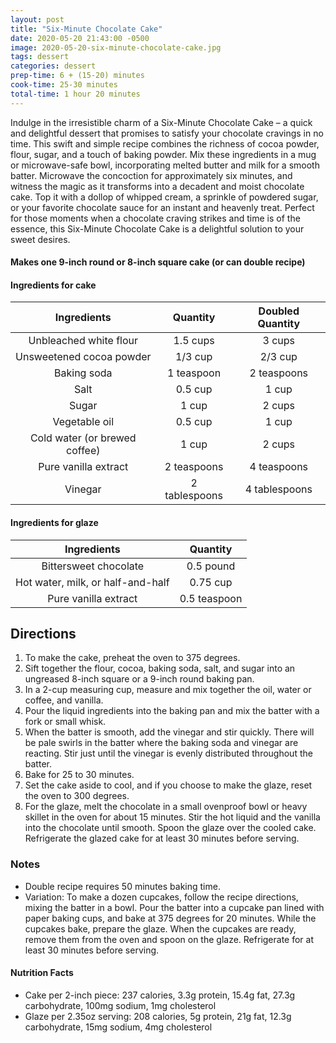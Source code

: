 ```yaml
---
layout: post
title: "Six-Minute Chocolate Cake"
date: 2020-05-20 21:43:00 -0500
image: 2020-05-20-six-minute-chocolate-cake.jpg
tags: dessert
categories: dessert
prep-time: 6 + (15-20) minutes
cook-time: 25-30 minutes
total-time: 1 hour 20 minutes
---
```


Indulge in the irresistible charm of a Six-Minute Chocolate Cake – a quick and delightful dessert that promises to satisfy your chocolate cravings in no time. This swift and simple recipe combines the richness of cocoa powder, flour, sugar, and a touch of baking powder. Mix these ingredients in a mug or microwave-safe bowl, incorporating melted butter and milk for a smooth batter. Microwave the concoction for approximately six minutes, and witness the magic as it transforms into a decadent and moist chocolate cake. Top it with a dollop of whipped cream, a sprinkle of powdered sugar, or your favorite chocolate sauce for an instant and heavenly treat. Perfect for those moments when a chocolate craving strikes and time is of the essence, this Six-Minute Chocolate Cake is a delightful solution to your sweet desires.

#### Makes one 9-inch round or 8-inch square cake (or can double recipe)

#### Ingredients for cake

|            Ingredients            |    Quantity   | Doubled Quantity |
|:---------------------------------:|:-------------:|:----------------:|
|       Unbleached white flour      |    1.5 cups   |      3 cups      |
|      Unsweetened cocoa powder     |    1/3 cup    |      2/3 cup     |
|            Baking soda            |   1 teaspoon  |    2 teaspoons   |
|                Salt               |    0.5 cup    |       1 cup      |
|               Sugar               |     1 cup     |      2 cups      |
|           Vegetable oil           |    0.5 cup    |       1 cup      |
|   Cold water (or brewed coffee)   |     1 cup     |      2 cups      |
|        Pure vanilla extract       |  2 teaspoons  |    4 teaspoons   |
|              Vinegar              | 2 tablespoons |   4 tablespoons  |

#### Ingredients for glaze

|            Ingredients            |    Quantity   |
|:---------------------------------:|:-------------:|
|       Bittersweet chocolate       |   0.5 pound   |
| Hot water, milk, or half-and-half |    0.75 cup   |
|        Pure vanilla extract       |  0.5 teaspoon |

## Directions

1. To make the cake, preheat the oven to 375 degrees.
2. Sift together the flour, cocoa, baking soda, salt, and sugar into an ungreased 8-inch square or a 9-inch round baking pan.
3. In a 2-cup measuring cup, measure and mix together the oil, water or coffee, and vanilla.
4. Pour the liquid ingredients into the baking pan and mix the batter with a fork or small whisk.
5. When the batter is smooth, add the vinegar and stir quickly. There will be pale swirls in the batter where the baking soda and vinegar are reacting. Stir just until the vinegar is evenly distributed throughout the batter.
6. Bake for 25 to 30 minutes.
7. Set the cake aside to cool, and if you choose to make the glaze, reset the oven to 300 degrees.
8. For the glaze, melt the chocolate in a small ovenproof bowl or heavy skillet in the oven for about 15 minutes. Stir the hot liquid and the vanilla into the chocolate until smooth. Spoon the glaze over the cooled cake. Refrigerate the glazed cake for at least 30 minutes before serving.

### Notes

* Double recipe requires 50 minutes baking time.
* Variation: To make a dozen cupcakes, follow the recipe directions, mixing the batter in a bowl. Pour the batter into a cupcake pan lined with paper baking cups, and bake at 375 degrees for 20 minutes. While the cupcakes bake, prepare the glaze. When the cupcakes are ready, remove them from the oven and spoon on the glaze. Refrigerate for at least 30 minutes before serving.

#### Nutrition Facts
* Cake per 2-inch piece: 237 calories, 3.3g protein, 15.4g fat, 27.3g carbohydrate, 100mg sodium, 1mg cholesterol
* Glaze per 2.35oz serving: 208 calories, 5g protein, 21g fat, 12.3g carbohydrate, 15mg sodium, 4mg cholesterol
